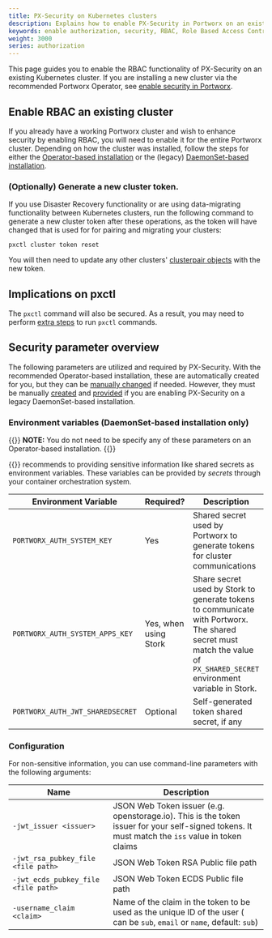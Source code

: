 ```yaml
---
title: PX-Security on Kubernetes clusters
description: Explains how to enable PX-Security in Portworx on an existing kubernetes cluster 
keywords: enable authorization, security, RBAC, Role Based Access Control, JWT, JSON Web Token, self-signed, claims, upgrade to auth, auth enabled cluster
weight: 3000
series: authorization
---
```


This page guides you to enable the RBAC functionality of PX-Security on an existing Kubernetes cluster. If you are installing a new cluster via the recommended Portworx Operator, see [enable security in Portworx](/cloud-references/security/kubernetes/shared-secret-model-operator/enabling-security/).

## Enable RBAC an existing cluster

If you already have a working Portworx cluster and wish to enhance security by enabling RBAC, you will need to enable it for the entire Portworx cluster.  Depending on how the cluster was installed, follow the steps for either the [Operator-based installation](/cloud-references/security/kubernetes/shared-secret-model-operator/) or the (legacy) [DaemonSet-based installation](/cloud-references/security/kubernetes/shared-secret-model/).

### (Optionally) Generate a new cluster token.

If you use Disaster Recovery functionality or are using data-migrating functionality between Kubernetes clusters, run the following command to generate a new cluster token after these operations, as the token will have changed that is used for for pairing and migrating your clusters:

```text
pxctl cluster token reset
```

You will then need to update any other clusters' [clusterpair objects](/operations/operate-kubernetes/disaster-recovery/px-metro/2-pair-clusters/) with the new token.

## Implications on pxctl

The `pxctl` command will also be secured. As a result, you may need to perform [extra steps](/concepts/authorization/use-pxctl-security-enabled/) to run `pxctl` commands.

## Security parameter overview

The following parameters are utilized and required by PX-Security. With the recommended Operator-based installation, these are automatically created for you, but they can be [manually changed](https://docs.portworx.com/reference/crd/storage-cluster/#security-configuration) if needed.  However, they must be manually [created](/cloud-references/security/kubernetes/shared-secret-model/generating-secrets/) and [provided](/cloud-references/security/kubernetes/shared-secret-model/enabling-security/#using-portworx-daemonset) if you are enabling PX-Security on a legacy DaemonSet-based installation.

### Environment variables (DaemonSet-based installation only)

{{<info>}}
**NOTE:** You do not need to be specify any of these parameters on an Operator-based installation.
{{</info>}}

{{<companyName>}} recommends to providing sensitive information like shared secrets as environment variables. These variables can be provided by _secrets_ through your container orchestration system.

| Environment Variable | Required? | Description |
| -------------------- | --------- | ----------- |
| `PORTWORX_AUTH_SYSTEM_KEY` | Yes | Shared secret used by Portworx to generate tokens for cluster communications |
| `PORTWORX_AUTH_SYSTEM_APPS_KEY` | Yes, when using Stork | Share secret used by Stork to generate tokens to communicate with Portworx. The shared secret must match the value of `PX_SHARED_SECRET` environment variable in Stork. |
| `PORTWORX_AUTH_JWT_SHAREDSECRET` | Optional | Self-generated token shared secret, if any |

### Configuration 

For non-sensitive information, you can use command-line parameters with the following arguments:

| Name | Description |
| ---- | ----------- |
| `-jwt_issuer <issuer>` | JSON Web Token issuer (e.g. openstorage.io). This is the token issuer for your self-signed tokens. It must match the `iss` value in token claims |
| `-jwt_rsa_pubkey_file <file path>` | JSON Web Token RSA Public file path |
| `-jwt_ecds_pubkey_file <file path>` | JSON Web Token ECDS Public file path |
| `-username_claim <claim>` | Name of the claim in the token to be used as the unique ID of the user (<claim> can be `sub`, `email` or `name`, default: `sub`) |
